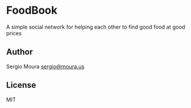 # FoodBook

A simple social network for helping each other to find good food at good prices

## Author

Sergio Moura <sergio@moura.us>

## License

MIT